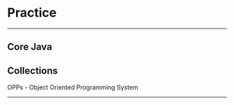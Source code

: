 # Practice
**********
Core Java
------------------------------
Collections
------------------------------
OPPs - Object Oriented Programming System
********
